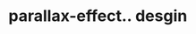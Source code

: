 # parallax-effect.. desgin                                                                                                                                                                                                                                                                                                                                                                                                                                                                                                                              
